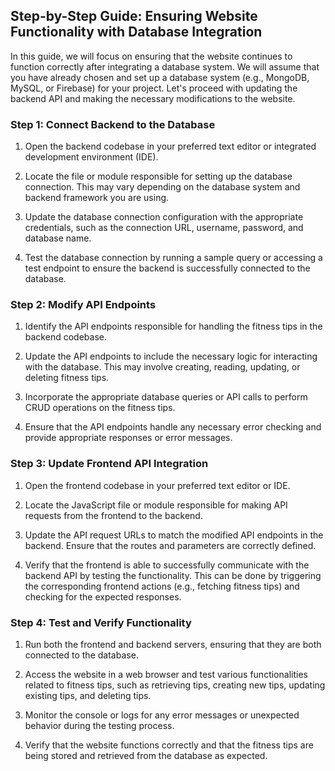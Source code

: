 ## Step-by-Step Guide: Ensuring Website Functionality with Database Integration

In this guide, we will focus on ensuring that the website continues to function correctly after integrating a database system. We will assume that you have already chosen and set up a database system (e.g., MongoDB, MySQL, or Firebase) for your project. Let's proceed with updating the backend API and making the necessary modifications to the website.

### Step 1: Connect Backend to the Database

1. Open the backend codebase in your preferred text editor or integrated development environment (IDE).

2. Locate the file or module responsible for setting up the database connection. This may vary depending on the database system and backend framework you are using.

3. Update the database connection configuration with the appropriate credentials, such as the connection URL, username, password, and database name.

4. Test the database connection by running a sample query or accessing a test endpoint to ensure the backend is successfully connected to the database.

### Step 2: Modify API Endpoints

1. Identify the API endpoints responsible for handling the fitness tips in the backend codebase.

2. Update the API endpoints to include the necessary logic for interacting with the database. This may involve creating, reading, updating, or deleting fitness tips.

3. Incorporate the appropriate database queries or API calls to perform CRUD operations on the fitness tips.

4. Ensure that the API endpoints handle any necessary error checking and provide appropriate responses or error messages.

### Step 3: Update Frontend API Integration

1. Open the frontend codebase in your preferred text editor or IDE.

2. Locate the JavaScript file or module responsible for making API requests from the frontend to the backend.

3. Update the API request URLs to match the modified API endpoints in the backend. Ensure that the routes and parameters are correctly defined.

4. Verify that the frontend is able to successfully communicate with the backend API by testing the functionality. This can be done by triggering the corresponding frontend actions (e.g., fetching fitness tips) and checking for the expected responses.

### Step 4: Test and Verify Functionality

1. Run both the frontend and backend servers, ensuring that they are both connected to the database.

2. Access the website in a web browser and test various functionalities related to fitness tips, such as retrieving tips, creating new tips, updating existing tips, and deleting tips.

3. Monitor the console or logs for any error messages or unexpected behavior during the testing process.

4. Verify that the website functions correctly and that the fitness tips are being stored and retrieved from the database as expected.

